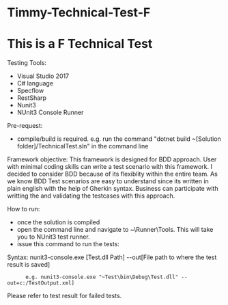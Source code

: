 # Timmy-Technical-Test-F

# This is a F Technical Test 

Testing Tools:
   - Visual Studio 2017
   - C# language
   - Specflow
   - RestSharp
   - Nunit3
   - NUnit3 Console Runner
  
 Pre-request:
   - compile/build is required. 
         e.g. run the command "dotnet build ~[Solution folder]/TechnicalTest.sln"  in the command line
 
 Framework objective:
         This framework is designed for BDD approach. User with minimal coding skills can write a test scenario with this framework.
   I decided to consider BDD because of its flexiblity within the entire team. As we know BDD Test scenarios are easy to understand since    its written in plain english with the help of Gherkin syntax. Business can participate with writting the and validating the testcases      with this approach.
 
 How to run:
   - once the solution is compiled
   - open the command line and navigate to ~\Runner\Tools. This will take you to NUnit3 test runner.
   - issue this command to run the tests:
   
   Syntax:
          nunit3-console.exe [Test.dll Path] --out[File path to where the test result is saved]
          
          e.g. nunit3-console.exe "~Test\bin\Debug\Test.dll" --out=c:/TestOutput.xml]

   Please refer to test result for failed tests.
  
